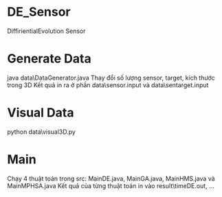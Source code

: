 # DE_Sensor
DiffirientialEvolution Sensor

# Generate Data
java data\DataGenerator.java
Thay đổi số lượng sensor, target, kích thước trong 3D
Kết quả in ra ở phần data\sensor.input và data\sentarget.input
# Visual Data
python data\visual3D.py

# Main
Chạy 4 thuật toán trong src: MainDE.java, MainGA.java, MainHMS.java và MainMPHSA.java
Kết quả của từng thuật toán in vào result\timeDE.out, ...